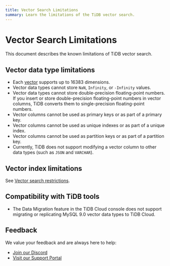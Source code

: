 ```yaml
---
title: Vector Search Limitations
summary: Learn the limitations of the TiDB vector search.
---
```


# Vector Search Limitations

This document describes the known limitations of TiDB vector search.

## Vector data type limitations

- Each [vector](/tidb-cloud/vector-search-data-types.md) supports up to 16383 dimensions.
- Vector data types cannot store `NaN`, `Infinity`, or `-Infinity` values.
- Vector data types cannot store double-precision floating-point numbers. If you insert or store double-precision floating-point numbers in vector columns, TiDB converts them to single-precision floating-point numbers.
- Vector columns cannot be used as primary keys or as part of a primary key.
- Vector columns cannot be used as unique indexes or as part of a unique index.
- Vector columns cannot be used as partition keys or as part of a partition key.
- Currently, TiDB does not support modifying a vector column to other data types (such as `JSON` and `VARCHAR`).

## Vector index limitations

See [Vector search restrictions](/tidb-cloud/vector-search-index.md#restrictions).

## Compatibility with TiDB tools

- The Data Migration feature in the TiDB Cloud console does not support migrating or replicating MySQL 9.0 vector data types to TiDB Cloud.

## Feedback

We value your feedback and are always here to help:

- [Join our Discord](https://discord.gg/zcqexutz2R)
- [Visit our Support Portal](https://tidb.support.pingcap.com/)